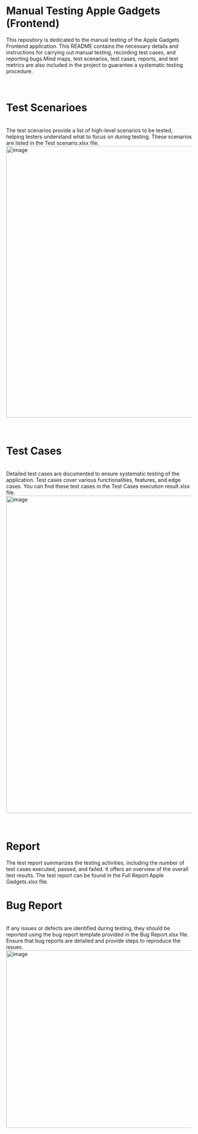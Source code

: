 # Manual Testing Apple Gadgets (Frontend)
This repository is dedicated to the manual testing of the Apple Gadgets Frontend application. This README contains the necessary details and instructions for carrying out manual testing, recording test cases, and reporting bugs.Mind maps, test scenarios, test cases, reports, and test metrics are also included in the project to guarantee a systematic testing procedure.
<br>
<br>
<br>
# Test Scenarioes
<br>
The test scenarios provide a list of high-level scenarios to be tested, helping testers understand what to focus on during testing. These scenarios are listed in the Test scenario.xlsx file.
<img width="705" height="735" alt="image" src="https://github.com/user-attachments/assets/25758218-3d33-4a77-9330-97082bcc1b9b" />
<br>
<br>
<br>
<h1>Test Cases</h1>  
<br>
Detailed test cases are documented to ensure systematic testing of the application. Test cases cover various functionalities, features, and edge cases. You can find these test cases in the Test Cases execution result.xlsx file.
<img <img width="1743" height="859" alt="image" src="https://github.com/user-attachments/assets/104b72b4-8716-411b-86a8-1f4f9663e417" />
<br>
<br>
<br>
<h1>Report</h1>
The test report summarizes the testing activities, including the number of test cases executed, passed, and failed. It offers an overview of the overall test results. The test report can be found in the Full Report Apple Gadgets.xlsx file.

<h1>Bug Report</h1>
<br>
If any issues or defects are identified during testing, they should be reported using the bug report template provided in the Bug Report.xlsx file. Ensure that bug reports are detailed and provide steps to reproduce the issues.
<img <img width="723" height="481" alt="image" src="https://github.com/user-attachments/assets/f8304570-d1c8-4a43-a902-b995657c3f93" />






